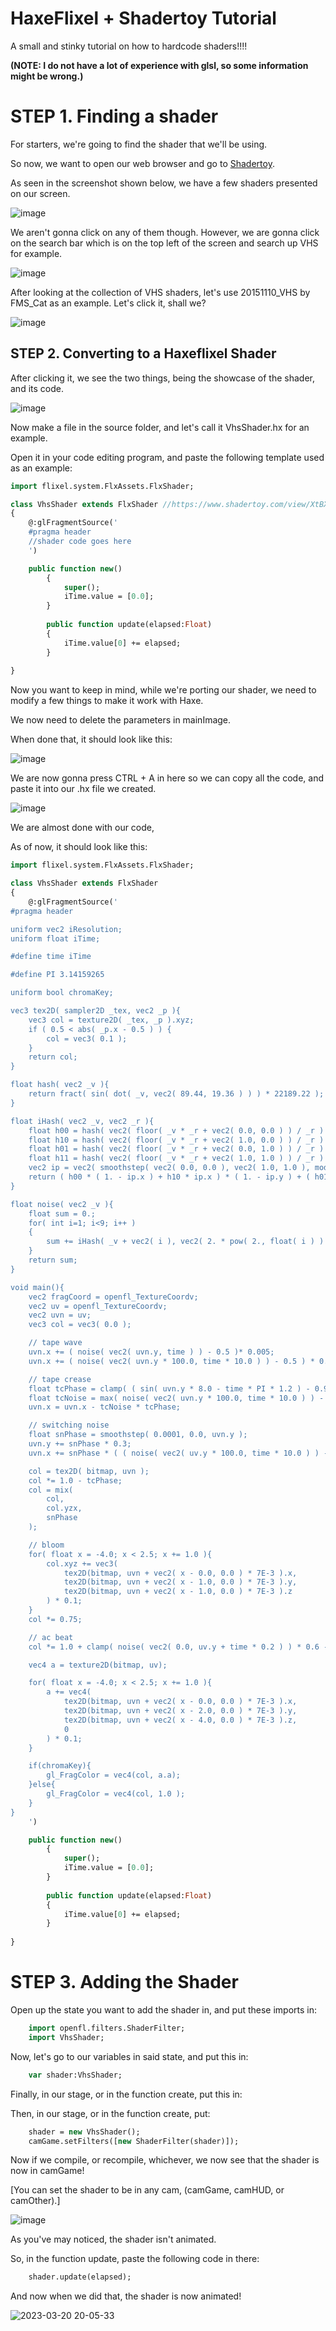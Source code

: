 # HaxeFlixel + Shadertoy Tutorial

A small and stinky tutorial on how to hardcode shaders!!!!

**(NOTE: I do not have a lot of experience with glsl, so some information might be wrong.)**

# STEP 1. Finding a shader

For starters, we're going to find the shader that we'll be using.

So now, we want to open our web browser and go to [Shadertoy](https://shadertoy.com).

As seen in the screenshot shown below, we have a few shaders presented on our screen.

![image](https://github.com/oofienoob/Haxeflixel-shadertoy-tutorial/assets/143152154/8fa16462-a086-4b2c-b794-7c35ed2caced)

We aren't gonna click on any of them though. However, we are gonna click on the search bar which is on the top left of the screen and search up VHS for example.

![image](https://github.com/oofienoob/Haxeflixel-shadertoy-tutorial/assets/143152154/0d9dfb2c-9f20-4306-8681-e5ae6cf9f961)

After looking at the collection of VHS shaders, let's use 20151110_VHS by FMS_Cat as an example. Let's click it, shall we?

![image](https://github.com/oofienoob/Haxeflixel-shadertoy-tutorial/assets/143152154/4edba318-288e-45db-8006-531aaa5905fc)

## STEP 2. Converting to a Haxeflixel Shader

After clicking it, we see the two things, being the showcase of the shader, and its code.

![image](https://github.com/oofienoob/Haxeflixel-shadertoy-tutorial/assets/143152154/4cabafd4-ab45-4dc2-94ae-762bf5ac8377)

Now make a file in the source folder, and let's call it VhsShader.hx for an example.

Open it in your code editing program, and paste the following template used as an example:

```haxe
import flixel.system.FlxAssets.FlxShader;

class VhsShader extends FlxShader //https://www.shadertoy.com/view/XtBXDt
{
    @:glFragmentSource('
    #pragma header
    //shader code goes here
    ')

    public function new()
        {
            super();
            iTime.value = [0.0];
        }
    
        public function update(elapsed:Float)
        {
            iTime.value[0] += elapsed;
        }
    
}
```

Now you want to keep in mind, while we're porting our shader, we need to modify a few things to make it work with Haxe.

We now need to delete the parameters in mainImage.

When done that, it should look like this:

![image](https://github.com/oofienoob/Haxeflixel-shadertoy-tutorial/assets/143152154/b329b550-d03f-463a-8a8f-ce14087b77e3)

We are now gonna press CTRL + A in here so we can copy all the code, and paste it into our .hx file we created.

![image](https://github.com/oofienoob/Haxeflixel-shadertoy-tutorial/assets/143152154/5fc04c87-d505-4f2b-b9ef-76a8324c66c9)

We are almost done with our code, 

As of now, it should look like this:

```haxe
import flixel.system.FlxAssets.FlxShader;

class VhsShader extends FlxShader
{
    @:glFragmentSource('
#pragma header

uniform vec2 iResolution;
uniform float iTime;

#define time iTime

#define PI 3.14159265

uniform bool chromaKey;

vec3 tex2D( sampler2D _tex, vec2 _p ){
    vec3 col = texture2D( _tex, _p ).xyz;
    if ( 0.5 < abs( _p.x - 0.5 ) ) {
        col = vec3( 0.1 );
    }
    return col;
}

float hash( vec2 _v ){
    return fract( sin( dot( _v, vec2( 89.44, 19.36 ) ) ) * 22189.22 );
}

float iHash( vec2 _v, vec2 _r ){
    float h00 = hash( vec2( floor( _v * _r + vec2( 0.0, 0.0 ) ) / _r ) );
    float h10 = hash( vec2( floor( _v * _r + vec2( 1.0, 0.0 ) ) / _r ) );
    float h01 = hash( vec2( floor( _v * _r + vec2( 0.0, 1.0 ) ) / _r ) );
    float h11 = hash( vec2( floor( _v * _r + vec2( 1.0, 1.0 ) ) / _r ) );
    vec2 ip = vec2( smoothstep( vec2( 0.0, 0.0 ), vec2( 1.0, 1.0 ), mod( _v*_r, 1. ) ) );
    return ( h00 * ( 1. - ip.x ) + h10 * ip.x ) * ( 1. - ip.y ) + ( h01 * ( 1. - ip.x ) + h11 * ip.x ) * ip.y;
}

float noise( vec2 _v ){
    float sum = 0.;
    for( int i=1; i<9; i++ )
    {
        sum += iHash( _v + vec2( i ), vec2( 2. * pow( 2., float( i ) ) ) ) / pow( 2., float( i ) );
    }
    return sum;
}

void main(){
    vec2 fragCoord = openfl_TextureCoordv;
    vec2 uv = openfl_TextureCoordv;
    vec2 uvn = uv;
    vec3 col = vec3( 0.0 );

    // tape wave
    uvn.x += ( noise( vec2( uvn.y, time ) ) - 0.5 )* 0.005;
    uvn.x += ( noise( vec2( uvn.y * 100.0, time * 10.0 ) ) - 0.5 ) * 0.01;

    // tape crease
    float tcPhase = clamp( ( sin( uvn.y * 8.0 - time * PI * 1.2 ) - 0.92 ) * noise( vec2( time ) ), 0.0, 0.01 ) * 10.0;
    float tcNoise = max( noise( vec2( uvn.y * 100.0, time * 10.0 ) ) - 0.5, 0.0 );
    uvn.x = uvn.x - tcNoise * tcPhase;

    // switching noise
    float snPhase = smoothstep( 0.0001, 0.0, uvn.y );
    uvn.y += snPhase * 0.3;
    uvn.x += snPhase * ( ( noise( vec2( uv.y * 100.0, time * 10.0 ) ) - 0.5 ) * 0.2 );

    col = tex2D( bitmap, uvn );
    col *= 1.0 - tcPhase;
    col = mix(
        col,
        col.yzx,
        snPhase
    );

    // bloom
    for( float x = -4.0; x < 2.5; x += 1.0 ){
        col.xyz += vec3(
            tex2D(bitmap, uvn + vec2( x - 0.0, 0.0 ) * 7E-3 ).x,
            tex2D(bitmap, uvn + vec2( x - 1.0, 0.0 ) * 7E-3 ).y,
            tex2D(bitmap, uvn + vec2( x - 1.0, 0.0 ) * 7E-3 ).z
        ) * 0.1;
    }
    col *= 0.75;

    // ac beat
    col *= 1.0 + clamp( noise( vec2( 0.0, uv.y + time * 0.2 ) ) * 0.6 - 0.25, 0.0, 0.1 );

    vec4 a = texture2D(bitmap, uv);

    for( float x = -4.0; x < 2.5; x += 1.0 ){
        a += vec4(
            tex2D(bitmap, uvn + vec2( x - 0.0, 0.0 ) * 7E-3 ).x,
            tex2D(bitmap, uvn + vec2( x - 2.0, 0.0 ) * 7E-3 ).y,
            tex2D(bitmap, uvn + vec2( x - 4.0, 0.0 ) * 7E-3 ).z,
            0
        ) * 0.1;
    }

    if(chromaKey){
        gl_FragColor = vec4(col, a.a);
    }else{
        gl_FragColor = vec4(col, 1.0 );
    }
}
    ')

    public function new()
        {
            super();
            iTime.value = [0.0];
        }
    
        public function update(elapsed:Float)
        {
            iTime.value[0] += elapsed;
        }
    
}
```

# STEP 3. Adding the Shader

Open up the state you want to add the shader in, and put these imports in:

```haxe
	import openfl.filters.ShaderFilter;
	import VhsShader;
```

Now, let's go to our variables in said state, and put this in:

```haxe
	var shader:VhsShader;
```

Finally, in our stage, or in the function create, put this in:

Then, in our stage, or in the function create, put:

```haxe
	shader = new VhsShader();
	camGame.setFilters([new ShaderFilter(shader)]);
```

Now if we compile, or recompile, whichever, we now see that the shader is now in camGame!

[You can set the shader to be in any cam, (camGame, camHUD, or camOther).]

![image](https://user-images.githubusercontent.com/89167668/226491010-ba29e8a9-0a17-4ad2-9c64-82196c7fe95f.png)

As you've may noticed, the shader isn't animated.

So, in the function update, paste the following code in there:

```haxe
	shader.update(elapsed);
```

And now when we did that, the shader is now animated!

![2023-03-20 20-05-33](https://user-images.githubusercontent.com/89167668/226491713-a075633e-25a0-4401-a683-690b7a8656d3.gif)

